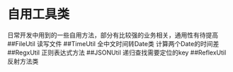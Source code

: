 # 自用工具类
日常开发中用到的一些自用方法，部分有比较强的业务相关，通用性有待提高
##FileUtil
读写文件
##TimeUtil
全中文时间转Date类
计算两个Date的时间差
##RegxUtil
正则表达式方法
##JSONUtil
递归查找需要定位的key
##ReflexUtil
反射方法类
